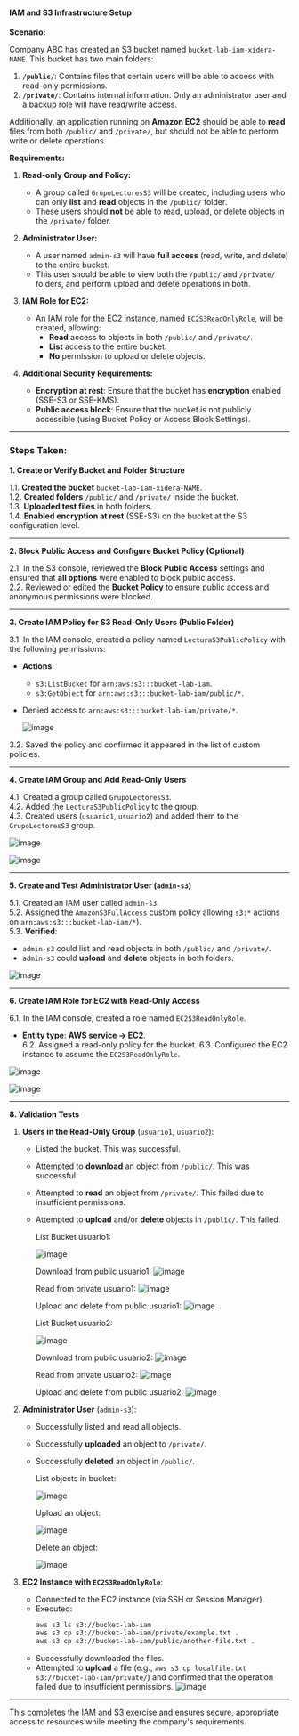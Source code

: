 #### IAM and S3 Infrastructure Setup

**Scenario:**

Company ABC has created an S3 bucket named `bucket-lab-iam-xidera-NAME`. This bucket has two main folders:

1. **`/public/`**: Contains files that certain users will be able to access with read-only permissions.  
2. **`/private/`**: Contains internal information. Only an administrator user and a backup role will have read/write access.

Additionally, an application running on **Amazon EC2** should be able to **read** files from both `/public/` and `/private/`, but should not be able to perform write or delete operations.

**Requirements:**

1. **Read-only Group and Policy:**
   - A group called `GrupoLectoresS3` will be created, including users who can only **list** and **read** objects in the `/public/` folder.  
   - These users should **not** be able to read, upload, or delete objects in the `/private/` folder.

2. **Administrator User:**
   - A user named `admin-s3` will have **full access** (read, write, and delete) to the entire bucket.  
   - This user should be able to view both the `/public/` and `/private/` folders, and perform upload and delete operations in both.

3. **IAM Role for EC2:**
   - An IAM role for the EC2 instance, named `EC2S3ReadOnlyRole`, will be created, allowing:
     - **Read** access to objects in both `/public/` and `/private/`.  
     - **List** access to the entire bucket.  
     - **No** permission to upload or delete objects.

4. **Additional Security Requirements:**
   - **Encryption at rest**: Ensure that the bucket has **encryption** enabled (SSE-S3 or SSE-KMS).
   - **Public access block**: Ensure that the bucket is not publicly accessible (using Bucket Policy or Access Block Settings).

---

### **Steps Taken:**

**1. Create or Verify Bucket and Folder Structure**

1.1. **Created the bucket** `bucket-lab-iam-xidera-NAME`.  
1.2. **Created folders** `/public/` and `/private/` inside the bucket.  
1.3. **Uploaded test files** in both folders.  
1.4. **Enabled encryption at rest** (SSE-S3) on the bucket at the S3 configuration level.

---

**2. Block Public Access and Configure Bucket Policy (Optional)**

2.1. In the S3 console, reviewed the **Block Public Access** settings and ensured that **all options** were enabled to block public access.  
2.2. Reviewed or edited the **Bucket Policy** to ensure public access and anonymous permissions were blocked.

---

**3. Create IAM Policy for S3 Read-Only Users (Public Folder)**

3.1. In the IAM console, created a policy named `LecturaS3PublicPolicy` with the following permissions:
   - **Actions**:  
     - `s3:ListBucket` for `arn:aws:s3:::bucket-lab-iam`.  
     - `s3:GetObject` for `arn:aws:s3:::bucket-lab-iam/public/*`.  
   - Denied access to `arn:aws:s3:::bucket-lab-iam/private/*`.

     ![image](https://github.com/user-attachments/assets/c1b80906-5b20-4e9c-b7e0-45266a8cc532)

3.2. Saved the policy and confirmed it appeared in the list of custom policies.

---

**4. Create IAM Group and Add Read-Only Users**

4.1. Created a group called `GrupoLectoresS3`.  
4.2. Added the `LecturaS3PublicPolicy` to the group.  
4.3. Created users (`usuario1`, `usuario2`) and added them to the `GrupoLectoresS3` group.

![image](https://github.com/user-attachments/assets/a58f7672-9482-4acc-b5c0-8e065d1dc1a0)

![image](https://github.com/user-attachments/assets/34f3d54d-9d7e-4e6b-a949-3216660d29a2)

---

**5. Create and Test Administrator User (`admin-s3`)**

5.1. Created an IAM user called `admin-s3`.  
5.2. Assigned the `AmazonS3FullAccess` custom policy allowing `s3:*` actions on `arn:aws:s3:::bucket-lab-iam/*`).  
5.3. **Verified**:
   - `admin-s3` could list and read objects in both `/public/` and `/private/`.  
   - `admin-s3` could **upload** and **delete** objects in both folders.

![image](https://github.com/user-attachments/assets/9433aabd-9184-427f-b8e0-6e2daf65cf28)

---

**6. Create IAM Role for EC2 with Read-Only Access**

6.1. In the IAM console, created a role named `EC2S3ReadOnlyRole`.  
   - **Entity type**: **AWS service → EC2**.  
6.2. Assigned a read-only policy for the bucket.
6.3. Configured the EC2 instance to assume the `EC2S3ReadOnlyRole`.
     

![image](https://github.com/user-attachments/assets/935f0517-6f2a-496d-a4be-776c2aef8346)


![image](https://github.com/user-attachments/assets/9fd3d88c-cc64-4777-9051-3b807b5409ea)


---

**8. Validation Tests**

1. **Users in the Read-Only Group** (`usuario1`, `usuario2`):
   - Listed the bucket. This was successful.  
   - Attempted to **download** an object from `/public/`. This was successful.  
   - Attempted to **read** an object from `/private/`. This failed due to insufficient permissions.  
   - Attempted to **upload** and/or **delete** objects in `/public/`. This failed.

     List Bucket usuario1:
     
     ![image](https://github.com/user-attachments/assets/a8889f51-2be2-492d-a184-10dd4b3d73dc)

     Download from public usuario1:
     ![image](https://github.com/user-attachments/assets/2bfdefe5-fb48-4f58-aa6c-f2d880d7d42c)

     Read from private usuario1:
     ![image](https://github.com/user-attachments/assets/01cdcb57-5cd8-4f6d-a81f-3c5de108b2ce)

     Upload and delete from public usuario1:
     ![image](https://github.com/user-attachments/assets/5f38258f-3db4-44e9-85ce-dec7cff5e16c)



     List Bucket usuario2:
     
     ![image](https://github.com/user-attachments/assets/a8889f51-2be2-492d-a184-10dd4b3d73dc)

     Download from public usuario2:
     ![image](https://github.com/user-attachments/assets/2bfdefe5-fb48-4f58-aa6c-f2d880d7d42c)

     Read from private usuario2:
     ![image](https://github.com/user-attachments/assets/75e1aa12-e337-4dde-baf5-67baaca7562b)

     Upload and delete from public usuario2:
     ![image](https://github.com/user-attachments/assets/8bc12f4e-84f8-4feb-9d06-756a48aef024)


     

2. **Administrator User** (`admin-s3`):
   - Successfully listed and read all objects.  
   - Successfully **uploaded** an object to `/private/`.  
   - Successfully **deleted** an object in `/public/`.
  
     List objects in bucket:
     
     ![image](https://github.com/user-attachments/assets/8cb99f70-856f-431c-bd56-e82d343d699e)

     Upload an object:
     
     ![image](https://github.com/user-attachments/assets/46a3a5d4-7149-48b0-a490-f7ca9364fc13)

     Delete an object:
     
     ![image](https://github.com/user-attachments/assets/fdc3c94a-b369-4148-8007-9f67ceac7712)



3. **EC2 Instance with `EC2S3ReadOnlyRole`**:
   - Connected to the EC2 instance (via SSH or Session Manager).  
   - Executed:
     ```bash
     aws s3 ls s3://bucket-lab-iam
     aws s3 cp s3://bucket-lab-iam/private/example.txt .
     aws s3 cp s3://bucket-lab-iam/public/another-file.txt .
     ```
   - Successfully downloaded the files.  
   - Attempted to **upload** a file (e.g., `aws s3 cp localfile.txt s3://bucket-lab-iam/private/`) and confirmed that the operation failed due to insufficient permissions.
     ![image](https://github.com/user-attachments/assets/c21ace8e-091c-49e8-acca-d7f8b72fbd41)


---

This completes the IAM and S3 exercise and ensures secure, appropriate access to resources while meeting the company's requirements.
